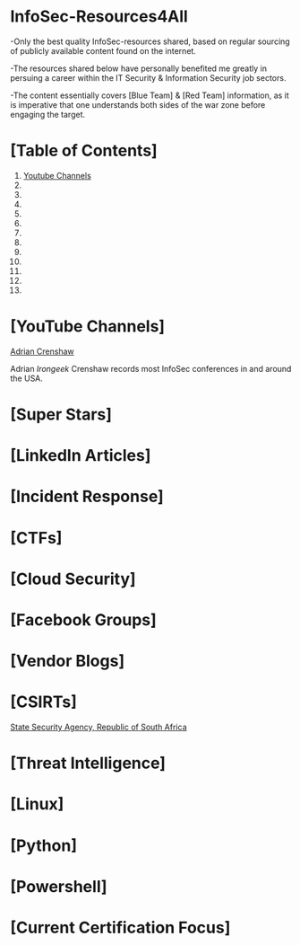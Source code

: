 # InfoSec-Resources4All
-Only the best quality InfoSec-resources shared, based on regular sourcing of publicly available content found on the internet.

-The resources shared below have personally benefited me greatly in persuing a career within the IT Security & Information Security job sectors.

-The content essentially covers [Blue Team] & [Red Team] information, as it is imperative that one understands both sides of the war zone before engaging the target.

# [Table of Contents]

1. [Youtube Channels](https://github.com/DoGByTe-ZN/infosec-resources4all/blob/master/README.md#youtube-channels)
2.
3.
4.
5.
6.
7.
8.
9.
10.
11.
12.
13.

# [YouTube Channels]
[Adrian Crenshaw](https://www.youtube.com/user/irongeek/playlists)

Adrian *Irongeek* Crenshaw records most InfoSec conferences in and around the USA.
# [Super Stars]
# [LinkedIn Articles]
# [Incident Response]
# [CTFs]
# [Cloud Security]
# [Facebook Groups]
# [Vendor Blogs]
# [CSIRTs]
[State Security Agency, Republic of South Africa](http://www.ssa.gov.za/CSIRT.aspx)
# [Threat Intelligence]
# [Linux]
# [Python]
# [Powershell]
# [Current Certification Focus]
